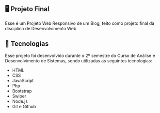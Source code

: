 ## 🖥️ Projeto Final

Esse é um Projeto Web Responsivo de um Blog, feito como projeto final da disciplina de Desenvolvimento Web.

## 🚀 Tecnologias

Esse projeto foi desenvolvido durante o 2º semestre do Curso de Análise e Desenvolvimento de Sistemas, sendo utilizadas as seguintes tecnologias:

- HTML
- CSS
- JavaScript
- Php
- Bootstrap
- Swiper
- Node.js
- Git e Github
